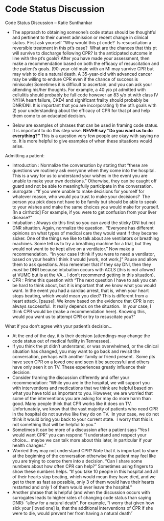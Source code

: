 # Code Status Discussion
 
Code Status Discussion – Katie Sunthankar

-   The approach to obtaining someone’s code status should be thoughtful
    and pertinent to their current admission or recent change in
    clinical status. First ask yourself “Why would this pt code?  Is
    resuscitation a reversible treatment in this pt’s case?  What are
    the chances that this pt will survive to discharge following CPR? Is
    the anticipated outcome in line with the pt’s goals? After you have
    made your assessment, then make a recommendation based on both the
    efficacy of resuscitation and the patient’s goals. (90-year-old male
    with an MI may survive CPR but may wish to die a natural death. A
    35-year-old with advanced cancer may be willing to endure CPR even
    if the chance of success is miniscule) Sometimes it is difficult to
    ascertain, and you can ask your attending his/her thoughts. For
    example, a 40 y/o pt admitted with cellulitis should probably be
    full code however an 83 y/o pt with class IV NYHA heart failure,
    CKD4 and significant frailty should probably be DNR/DNI. It is
    important that you are incorporating 1) the pt’s goals with 2) your
    understanding about the efficacy of CPR for that pt and help them
    come to an educated decision.

<!-- -->

-   Below are examples of phrases that can be used in framing code
    status. It is important to do this step wise. **NEVER say “Do you
    want us to do everything?”** This is a question very few people are
    okay with saying no to. It is more helpful to give examples of when
    these situations would arise.

Admitting a patient:

-   Introduction
    : Normalize the conversation by stating that “these are questions we
    routinely ask everyone when they come into the hospital.  This is a
    way for us to understand your wishes in the event you are unable to
    make your own decisions.” Otherwise, they can be caught off guard
    and not be able to meaningfully participate in the conversation.
-   Surrogate
    : “If you were unable to make decisions for yourself for whatever
    reason, who would you trust to make your decisions?  The person you
    pick does not have to be family but should be able to speak to your
    wishes and make the same choices you would make for yourself. \[In a
    cirrhotic\] For example, if you were to get confusion from your
    liver disease?”
-   Intubation
    : Always do this first so you can avoid the sticky DNI but not DNR
    situation. Again, normalize the question.  “Everyone has different
    opinions on what types of medical care they would want if they
    became sicker. One of the things we like to talk about are
    ventilators or breathing machines. Some tell us to try a breathing
    machine for a trial, but they would not want to be kept alive on a
    ventilator.” Now make a recommendation.  “In your case I think if
    you were to need a ventilator, based on your health I think it would
    \[work, not work,\]” Pause and allow them to ask questions. Also
    remember that if they say DNI, then they *must* be DNR because
    intubation occurs with ACLS (this is not allowed at VUMC but is at
    the VA… I don’t recommend getting in this situation).
-   CPR
    : Prime this question with “The next question I have to ask you can
    be hard to think about, but it is important that we know what you
    would want. In the event you had a cardiac arrest, that is, when
    your heart stops beating, which would mean you died? This is
    different from a heart attack. \[pause\]. We know based on the
    evidence that CPR is not always successful.  It really depends on
    the situation.  In your case, I think CPR would be (make a
    recommendation here). Knowing this, would you want us to attempt CPR
    or try to resuscitate you?”

What if you don’t agree with your patient’s decision…

-   At the end of the day, it is their decision (attendings may change
    the code status out of medical futility in Tennessee).
-   If you think the pt didn’t understand, or was overwhelmed, or the
    clinical situation has changed, you may want to go back and revisit
    the conversation, perhaps with another family or friend present. 
    Some pts have seen CPR on a loved one and seen it be successful and
    others have only seen it on TV. These experiences greatly influence
    their decision.
-   Consider framing the discussion differently and offer your
    recommendation: “While you are in the hospital, we will support you
    with interventions and medications that we think are helpful based
    on what you have told us important to you. However, we are worried
    that some of the interventions you are asking for may do more harm
    than good. Many people think that CPR works like it does on TV. 
    Unfortunately, we know that the vast majority of patients who need
    CPR in the hospital do not survive like they do on TV.  In your
    case, we do not think it would bring you back to your current
    state.  I worry that this is not something that will be helpful to
    you.”
-   Sometimes it can be more of a discussion after a patient says “Yes I
    would want CPR” you can respond “I understand and respect your
    choice… maybe we can talk more about this later, in particular if
    your health changes.”
-   Worried they may not understand CPR? Note that it is important to
    share at the beginning of the conversation otherwise the patient may
    feel like you are trying to coerce them into a decision. “Can I
    share some numbers about how often CPR can help?” Sometimes using
    fingers to show these numbers helps. “If you take 10 people in this
    hospital and all of their hearts stop beating, which would mean they
    have died, and we get to them as fast as possible, only 3 of them
    would have their hearts restarted and only 1 of them would ever
    leave the hospital.”
-   Another phrase that is helpful (and when the discussion occurs with
    surrogates leads to higher rates of changing code status than saying
    DNR): “allow for a natural death”. For example, “I worry that given
    how sick your \[loved one\] is, that the additional interventions of
    CPR if she were to die, would prevent her from having a natural
    death”
